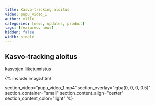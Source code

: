 ```yaml
---
title: Kasvo-tracking aloitus
video: pupu_video_1
author: ville
categories: [news, updates, product]
tags: [featured, news]
hidden: false
width: single
---
```


## Kasvo-tracking aloitus



kasvojen liiketunnistus




{% include image.html

  section_video="pupu_video_1.mp4"
  section_overlay="rgba(0, 0, 0, 0.5)"
  section_container="small"
  section_content_align="center"
  section_content_color="light"
%}
